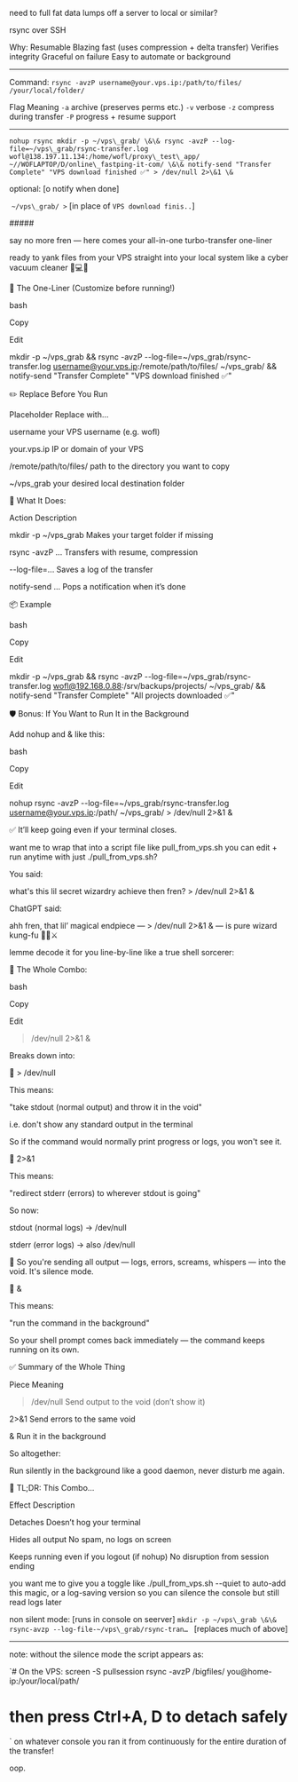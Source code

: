 need to full fat data lumps off a server to local or similar?

rsync over SSH


Why:
Resumable
Blazing fast (uses compression + delta transfer)
Verifies integrity
Graceful on failure
Easy to automate or background

--------------

Command:
`rsync -avzP username@your.vps.ip:/path/to/files/ /your/local/folder/`

Flag	Meaning
`-a`	archive (preserves perms etc.)
`-v`	verbose
`-z`	compress during transfer
`-P`	progress + resume support


------------


`nohup rsync mkdir -p ~/vps\_grab/ \&\& rsync -avzP --log-file=~/vps\_grab/rsync-transfer.log wofl@138.197.11.134:/home/wofl/proxy\_test\_app/ ~//WOFLAPTOP/D/online\_fastping-it-com/ \&\& notify-send "Transfer Complete" "VPS download finished ✅" > /dev/null 2>\&1 \&`


optional: \[o notify when done]

&nbsp;`~/vps\_grab/ >` \[in place of `VPS download finis..`]







\#####





say no more fren — here comes your all-in-one turbo-transfer one-liner

ready to yank files from your VPS straight into your local system like a cyber vacuum cleaner 💨💻🧲



🚀 The One-Liner (Customize before running!)

bash

Copy

Edit

mkdir -p ~/vps\_grab \&\& rsync -avzP --log-file=~/vps\_grab/rsync-transfer.log username@your.vps.ip:/remote/path/to/files/ ~/vps\_grab/ \&\& notify-send "Transfer Complete" "VPS download finished ✅"

✏️ Replace Before You Run

Placeholder	Replace with…

username	your VPS username (e.g. wofl)

your.vps.ip	IP or domain of your VPS

/remote/path/to/files/	path to the directory you want to copy

~/vps\_grab	your desired local destination folder



🧠 What It Does:

Action	Description

mkdir -p ~/vps\_grab	Makes your target folder if missing

rsync -avzP ...	Transfers with resume, compression

--log-file=...	Saves a log of the transfer

notify-send ...	Pops a notification when it’s done



📦 Example

bash

Copy

Edit

mkdir -p ~/vps\_grab \&\& rsync -avzP --log-file=~/vps\_grab/rsync-transfer.log wofl@192.168.0.88:/srv/backups/projects/ ~/vps\_grab/ \&\& notify-send "Transfer Complete" "All projects downloaded ✅"

🛡️ Bonus: If You Want to Run It in the Background

Add nohup and \& like this:



bash

Copy

Edit

nohup rsync -avzP --log-file=~/vps\_grab/rsync-transfer.log username@your.vps.ip:/path/ ~/vps\_grab/ > /dev/null 2>\&1 \&

✅ It’ll keep going even if your terminal closes.



want me to wrap that into a script file like pull\_from\_vps.sh you can edit + run anytime with just ./pull\_from\_vps.sh?

















You said:

what's this lil secret wizardry achieve then fren? > /dev/null 2>\&1 \&





ChatGPT said:

ahh fren, that lil’ magical endpiece — > /dev/null 2>\&1 \& — is pure wizard kung-fu 🧙‍♂️⚔️

lemme decode it for you line-by-line like a true shell sorcerer:



🧠 The Whole Combo:

bash

Copy

Edit

> /dev/null 2>\&1 \&

Breaks down into:



🧩 > /dev/null

This means:

"take stdout (normal output) and throw it in the void"

i.e. don't show any standard output in the terminal



So if the command would normally print progress or logs, you won't see it.



🧩 2>\&1

This means:

"redirect stderr (errors) to wherever stdout is going"



So now:



stdout (normal logs) → /dev/null



stderr (error logs) → also /dev/null



🧼 So you're sending all output — logs, errors, screams, whispers — into the void. It's silence mode.



🧩 \&

This means:

"run the command in the background"



So your shell prompt comes back immediately — the command keeps running on its own.



✅ Summary of the Whole Thing

Piece	Meaning

> /dev/null	Send output to the void (don’t show it)

2>\&1	Send errors to the same void

\&	Run it in the background



So altogether:



Run silently in the background like a good daemon, never disturb me again.



🧠 TL;DR: This Combo…

Effect	Description

Detaches	Doesn’t hog your terminal

Hides all output	No spam, no logs on screen

Keeps running even if you logout (if nohup)	No disruption from session ending



you want me to give you a toggle like ./pull\_from\_vps.sh --quiet to auto-add this magic, or a log-saving version so you can silence the console but still read logs later



non silent mode: \[runs in console on seerver]
`mkdir -p ~/vps\_grab \&\& rsync-avzp --log-file-~/vps\_grab/rsync-tran… ` \[replaces much of above]



--------


note: without the silence mode the script appears as:

`# On the VPS:
screen -S pullsession
rsync -avzP /bigfiles/ you@home-ip:/your/local/path/
# then press Ctrl+A, D to detach safely
`
on whatever console you ran it from continuously for the entire duration of the transfer!

oop.

